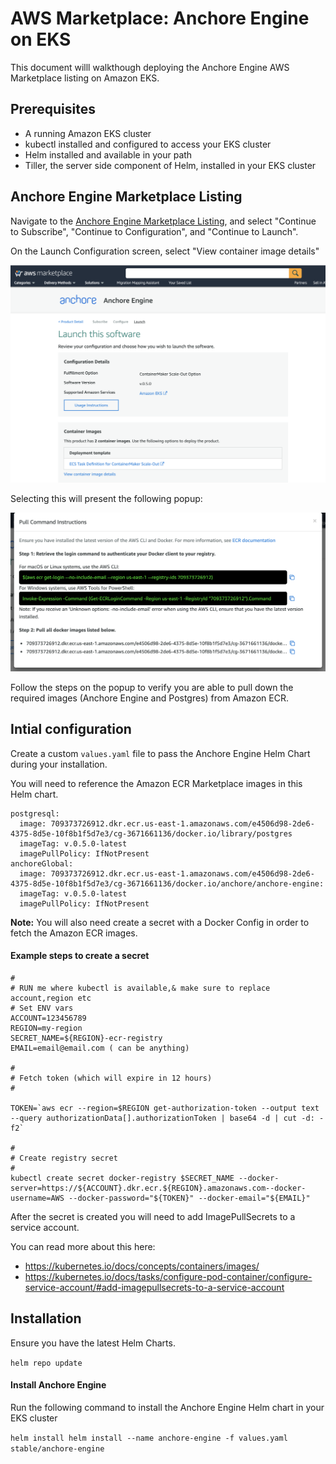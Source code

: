 # AWS Marketplace: Anchore Engine on EKS

This document willl walkthough deploying the Anchore Engine AWS Marketplace listing on Amazon EKS.

## Prerequisites

- A running Amazon EKS cluster
- kubectl installed and configured to access your EKS cluster
- Helm installed and available in your path
- Tiller, the server side component of Helm, installed in your EKS cluster

## Anchore Engine Marketplace Listing

Navigate to the [Anchore Engine Marketplace Listing](https://aws.amazon.com/marketplace/pp/B07XZ3JZ2R), and select "Continue to Subscribe", "Continue to Configuration", and "Continue to Launch".

On the Launch Configuration screen, select "View container image details"

![launch-screen](images/launch-config.png)

Selecting this will present the following popup:

![launch-popup](images/launch-config-popup.png)

Follow the steps on the popup to verify you are able to pull down the required images (Anchore Engine and Postgres) from Amazon ECR.

## Intial configuration

Create a custom `values.yaml` file to pass the Anchore Engine Helm Chart during your installation.

You will need to reference the Amazon ECR Marketplace images in this Helm chart. 

```
postgresql:
  image: 709373726912.dkr.ecr.us-east-1.amazonaws.com/e4506d98-2de6-4375-8d5e-10f8b1f5d7e3/cg-3671661136/docker.io/library/postgres
  imageTag: v.0.5.0-latest
  imagePullPolicy: IfNotPresent
anchoreGlobal:
  image: 709373726912.dkr.ecr.us-east-1.amazonaws.com/e4506d98-2de6-4375-8d5e-10f8b1f5d7e3/cg-3671661136/docker.io/anchore/anchore-engine:
  imageTag: v.0.5.0-latest
  imagePullPolicy: IfNotPresent
```

**Note:** You will also need create a secret with a Docker Config in order to fetch the Amazon ECR images.

#### Example steps to create a secret

```
#
# RUN me where kubectl is available,& make sure to replace account,region etc
# Set ENV vars
ACCOUNT=123456789
REGION=my-region
SECRET_NAME=${REGION}-ecr-registry
EMAIL=email@email.com ( can be anything)

#
# Fetch token (which will expire in 12 hours)
#

TOKEN=`aws ecr --region=$REGION get-authorization-token --output text --query authorizationData[].authorizationToken | base64 -d | cut -d: -f2`

#
# Create registry secret
#
kubectl create secret docker-registry $SECRET_NAME --docker-server=https://${ACCOUNT}.dkr.ecr.${REGION}.amazonaws.com--docker-username=AWS --docker-password="${TOKEN}" --docker-email="${EMAIL}"
```

After the secret is created you will need to add ImagePullSecrets to a service account.

You can read more about this here:

- https://kubernetes.io/docs/concepts/containers/images/
- https://kubernetes.io/docs/tasks/configure-pod-container/configure-service-account/#add-imagepullsecrets-to-a-service-account

## Installation

Ensure you have the latest Helm Charts.

`helm repo update`

#### Install Anchore Engine

Run the following command to install the Anchore Engine Helm chart in your EKS cluster

`helm install helm install --name anchore-engine -f values.yaml stable/anchore-engine`




